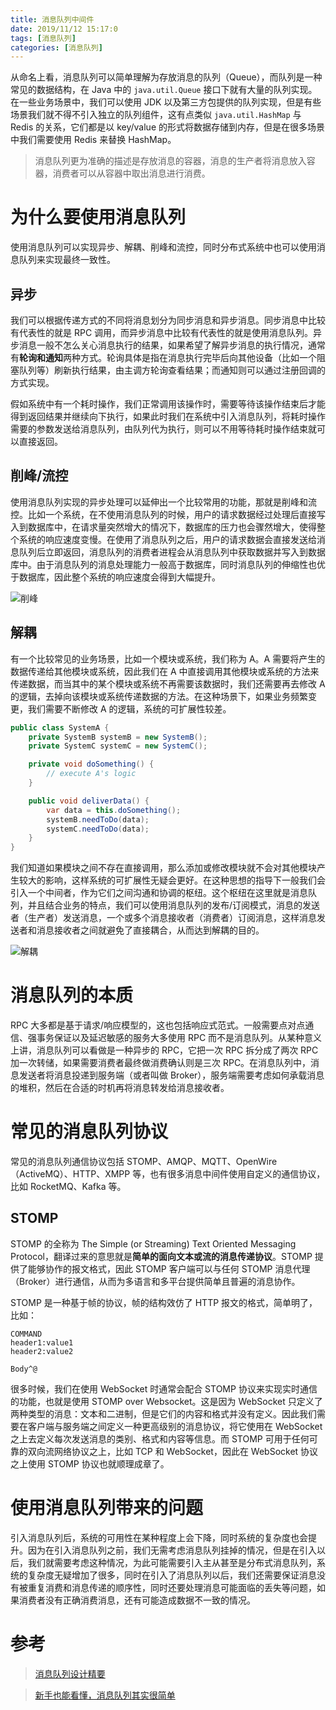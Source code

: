 ```yaml
---
title: 消息队列中间件
date: 2019/11/12 15:17:0
tags: [消息队列]
categories: [消息队列]
---
```

从命名上看，消息队列可以简单理解为存放消息的队列（Queue），而队列是一种常见的数据结构，在 Java 中的 `java.util.Queue` 接口下就有大量的队列实现。在一些业务场景中，我们可以使用 JDK 以及第三方包提供的队列实现，但是有些场景我们就不得不引入独立的队列组件，这有点类似 `java.util.HashMap` 与 Redis 的关系，它们都是以 key/value 的形式将数据存储到内存，但是在很多场景中我们需要使用 Redis 来替换 HashMap。

<!--more-->

> 消息队列更为准确的描述是存放消息的容器，消息的生产者将消息放入容器，消费者可以从容器中取出消息进行消费。

# 为什么要使用消息队列
使用消息队列可以实现异步、解耦、削峰和流控，同时分布式系统中也可以使用消息队列来实现最终一致性。

## 异步
我们可以根据传递方式的不同将消息划分为同步消息和异步消息。同步消息中比较有代表性的就是 RPC 调用，而异步消息中比较有代表性的就是使用消息队列。异步消息一般不怎么关心消息执行的结果，如果希望了解异步消息的执行情况，通常有**轮询和通知**两种方式。轮询具体是指在消息执行完毕后向其他设备（比如一个阻塞队列等）刷新执行结果，由主调方轮询查看结果；而通知则可以通过注册回调的方式实现。

假如系统中有一个耗时操作，我们正常调用该操作时，需要等待该操作结束后才能得到返回结果并继续向下执行，如果此时我们在系统中引入消息队列，将耗时操作需要的参数发送给消息队列，由队列代为执行，则可以不用等待耗时操作结束就可以直接返回。

## 削峰/流控
使用消息队列实现的异步处理可以延伸出一个比较常用的功能，那就是削峰和流控。比如一个系统，在不使用消息队列的时候，用户的请求数据经过处理后直接写入到数据库中，在请求量突然增大的情况下，数据库的压力也会骤然增大，使得整个系统的响应速度变慢。在使用了消息队列之后，用户的请求数据会直接发送给消息队列后立即返回，消息队列的消费者进程会从消息队列中获取数据并写入到数据库中。由于消息队列的消息处理能力一般高于数据库，同时消息队列的伸缩性也优于数据库，因此整个系统的响应速度会得到大幅提升。

![削峰](https://cdn.jsdelivr.net/gh/nekolr/image-hosting@201912031751/2019/12/03/5Qe.png)

## 解耦
有一个比较常见的业务场景，比如一个模块或系统，我们称为 A。A 需要将产生的数据传递给其他模块或系统，因此我们在 A 中直接调用其他模块或系统的方法来传递数据，而当其中的某个模块或系统不再需要该数据时，我们还需要再去修改 A 的逻辑，去掉向该模块或系统传递数据的方法。在这种场景下，如果业务频繁变更，我们需要不断修改 A 的逻辑，系统的可扩展性较差。

```java
public class SystemA {
    private SystemB systemB = new SystemB();
    private SystemC systemC = new SystemC();

    private void doSomething() {
        // execute A's logic
    }

    public void deliverData() {
        var data = this.doSomething();
        systemB.needToDo(data);
        systemC.needToDo(data);
    }
}
```

我们知道如果模块之间不存在直接调用，那么添加或修改模块就不会对其他模块产生较大的影响，这样系统的可扩展性无疑会更好。在这种思想的指导下一般我们会引入一个中间者，作为它们之间沟通和协调的枢纽。这个枢纽在这里就是消息队列，并且结合业务的特点，我们可以使用消息队列的发布/订阅模式，消息的发送者（生产者）发送消息，一个或多个消息接收者（消费者）订阅消息，这样消息发送者和消息接收者之间就避免了直接耦合，从而达到解耦的目的。

![解耦](https://cdn.jsdelivr.net/gh/nekolr/image-hosting@201912091502/2019/12/09/kKd.png)

# 消息队列的本质
RPC 大多都是基于请求/响应模型的，这也包括响应式范式。一般需要点对点通信、强事务保证以及延迟敏感的服务大多使用 RPC 而不是消息队列。从某种意义上讲，消息队列可以看做是一种异步的 RPC，它把一次 RPC 拆分成了两次 RPC 加一次转储，如果需要消费者最终做消费确认则是三次 RPC。在消息队列中，消息发送者将消息投递到服务端（或者叫做 Broker），服务端需要考虑如何承载消息的堆积，然后在合适的时机再将消息转发给消息接收者。

# 常见的消息队列协议
常见的消息队列通信协议包括 STOMP、AMQP、MQTT、OpenWire（ActiveMQ）、HTTP、XMPP 等，也有很多消息中间件使用自定义的通信协议，比如 RocketMQ、Kafka 等。

## STOMP
STOMP 的全称为 The Simple (or Streaming) Text Oriented Messaging Protocol，翻译过来的意思就是**简单的面向文本或流的消息传递协议**。STOMP 提供了能够协作的报文格式，因此 STOMP 客户端可以与任何 STOMP 消息代理（Broker）进行通信，从而为多语言和多平台提供简单且普遍的消息协作。

STOMP 是一种基于帧的协议，帧的结构效仿了 HTTP 报文的格式，简单明了，比如：

```
COMMAND
header1:value1
header2:value2

Body^@
```

很多时候，我们在使用 WebSocket 时通常会配合 STOMP 协议来实现实时通信的功能，也就是使用 STOMP over Websocket。这是因为 WebSocket 只定义了两种类型的消息：文本和二进制，但是它们的内容和格式并没有定义。因此我们需要在客户端与服务端之间定义一种更高级别的消息协议，将它使用在 WebSocket 之上去定义每次发送消息的类别、格式和内容等信息。而 STOMP 可用于任何可靠的双向流网络协议之上，比如 TCP 和 WebSocket，因此在 WebSocket 协议之上使用 STOMP 协议也就顺理成章了。

# 使用消息队列带来的问题
引入消息队列后，系统的可用性在某种程度上会下降，同时系统的复杂度也会提升。因为在引入消息队列之前，我们无需考虑消息队列挂掉的情况，但是在引入以后，我们就需要考虑这种情况，为此可能需要引入主从甚至是分布式消息队列，系统的复杂度无疑增加了很多，同时在引入了消息队列以后，我们还需要保证消息没有被重复消费和消息传递的顺序性，同时还要处理消息可能面临的丢失等问题，如果消费者没有正确消费消息，还有可能造成数据不一致的情况。

# 参考
> [消息队列设计精要](https://zhuanlan.zhihu.com/p/21649950)

> [新手也能看懂，消息队列其实很简单](https://zhuanlan.zhihu.com/p/52773169)